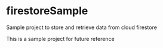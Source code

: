 # firestoreSample
Sample project to store and retrieve data from cloud firestore

<p> This is a sample project for future reference</P>
